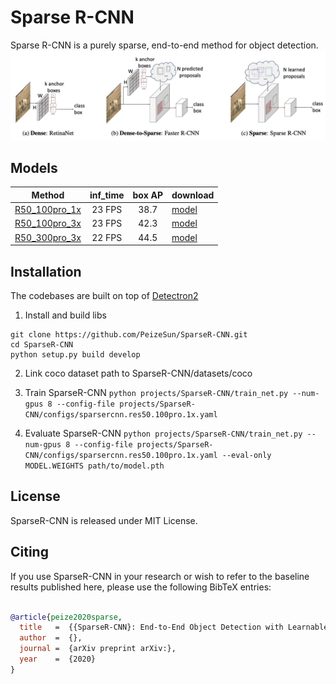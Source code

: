 # Sparse R-CNN
Sparse R-CNN is a purely sparse, end-to-end method for object detection.
![](readme/fig.jpeg)

## Models
Method | inf_time | box AP | download
--- |:---:|:---:|:---
[R50_100pro_1x](projects/SparseR-CNN/configs/sparsercnn.res50.100pro.1x.yaml) | 23 FPS | 38.7 | [model](https://drive.google.com/drive/folders/)
[R50_100pro_3x](projects/SparseR-CNN/configs/sparsercnn.res50.100pro.3x.yaml) | 23 FPS | 42.3 | [model](https://drive.google.com/drive/folders/)
[R50_300pro_3x](projects/SparseR-CNN/configs/sparsercnn.res50.300pro.3x.yaml) | 22 FPS | 44.5 | [model](https://drive.google.com/drive/folders/)


## Installation
The codebases are built on top of [Detectron2](https://github.com/facebookresearch/detectron2)

1. Install and build libs
```
git clone https://github.com/PeizeSun/SparseR-CNN.git
cd SparseR-CNN
python setup.py build develop
```
2. Link coco dataset path to SparseR-CNN/datasets/coco

2. Train SparseR-CNN
  ```python projects/SparseR-CNN/train_net.py --num-gpus 8 --config-file projects/SparseR-CNN/configs/sparsercnn.res50.100pro.1x.yaml```
3. Evaluate SparseR-CNN
  ```python projects/SparseR-CNN/train_net.py --num-gpus 8 --config-file projects/SparseR-CNN/configs/sparsercnn.res50.100pro.1x.yaml --eval-only MODEL.WEIGHTS path/to/model.pth```

## License

SparseR-CNN is released under MIT License.


## Citing

If you use SparseR-CNN in your research or wish to refer to the baseline results published here, please use the following BibTeX entries:

```BibTeX

@article{peize2020sparse,
  title   =  {{SparseR-CNN}: End-to-End Object Detection with Learnable Proposal},
  author  =  {},
  journal =  {arXiv preprint arXiv:},
  year    =  {2020}
}

```
